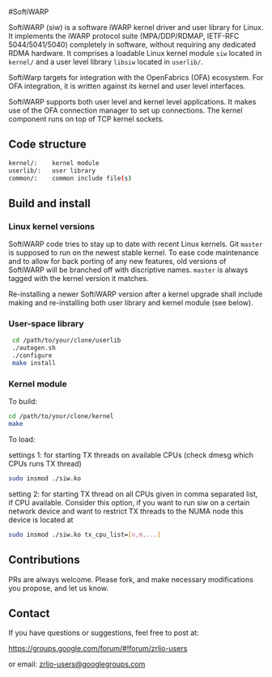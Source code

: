 #SoftiWARP

SoftiWARP (siw) is a software iWARP kernel driver and user library 
for Linux. It implements the iWARP protocol suite (MPA/DDP/RDMAP,
IETF-RFC 5044/5041/5040) completely in software, without requiring
any dedicated RDMA hardware. It comprises a loadable Linux kernel
module `siw` located in `kernel/` and a user level library `libsiw`
located in `userlib/`.


SoftiWarp targets for integration with the OpenFabrics (OFA)
ecosystem. For OFA integration, it is written against its kernel
and user level interfaces.

SoftiWARP supports both user level and kernel level applications.
It makes use of the OFA connection manager to set up connections.
The kernel component runs on top of TCP kernel sockets.

## Code structure
```bash 
kernel/:	kernel module
userlib/:	user library
common/:	common include file(s)
```

## Build and install 

### Linux kernel versions

SoftiWARP code tries to stay up to date with recent Linux kernels.
Git `master` is supposed to run on the newest stable kernel.
To ease code maintenance and to allow for back porting
of any new features, old versions of SoftiWARP will be branched
off with discriptive names. `master` is always tagged with the kernel
version it matches. 

Re-installing a newer SoftiWARP version after a kernel upgrade shall include
making and re-installing both user library and kernel module
(see below).

### User-space library
 
```bash
 cd /path/to/your/clone/userlib
 ./autogen.sh
 ./configure
 make install
```
 
### Kernel module
 To build:
```bash 
cd /path/to/your/clone/kernel
make
```

To load:

settings 1: for starting TX threads on available CPUs 
(check dmesg which CPUs runs TX thread) 
```bash
sudo insmod ./siw.ko
```

setting 2: for starting TX thread on all CPUs given in 
comma separated list, if CPU available. Consider this
option, if you want to run siw on a certain network
device and want to restrict TX threads to the NUMA
node this device is located at
```bash
sudo insmod ./siw.ko tx_cpu_list=[n,m,...]
```

## Contributions

PRs are always welcome. Please fork, and make necessary modifications 
you propose, and let us know. 

## Contact 

If you have questions or suggestions, feel free to post at:

https://groups.google.com/forum/#!forum/zrlio-users

or email: zrlio-users@googlegroups.com

